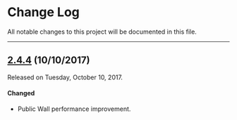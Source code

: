 # Change Log
All notable changes to this project will be documented in this file.

---
## [2.4.4](https://bitbucket.org/fidenz/ea_parelliweb_ror/commits/tag/v.2.4.4) (10/10/2017)
Released on Tuesday, October 10, 2017.

#### Changed
* Public Wall performance improvement.